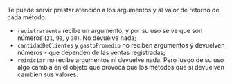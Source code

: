 Te puede servir prestar atención a los argumentos y al valor de retorno de cada método:

* `registrarVenta` recibe un argumento, y por su uso se ve que son números (`21`, `90`, y `30`). No devuelve nada;
* `cantidadDeClientes` y `gastoPromedio` no reciben argumentos ý devuelven números - que dependen de las ventas registradas;
* `reiniciar` no recibe argumentos ni devuelve nada. Pero luego de su uso algo cambia en el objeto que provoca que los métodos que sí devuelven cambien sus valores.